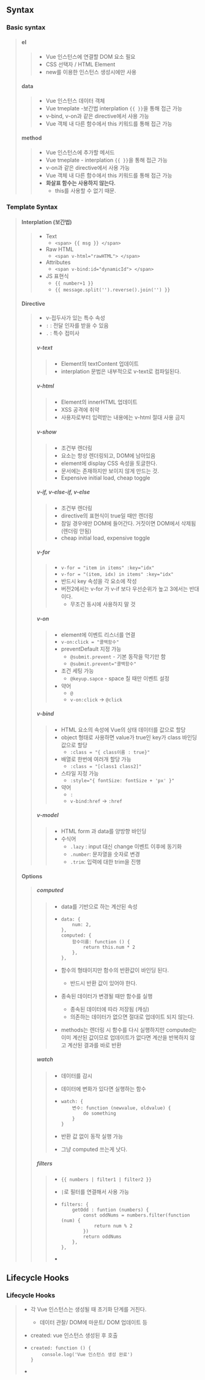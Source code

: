 ## Syntax

### Basic syntax

> #### el
>
> > - Vue 인스턴스에 연결할 DOM 요소 필요
> > - CSS 선택자 / HTML Element
> > - new를 이용한 인스턴스 생성시에만 사용
>
> #### data
>
> > - Vue 인스턴스 데이터 객체
> > - Vue tmeplate -보간법  interplation `{{ }}`을 통해 접근 가능
> > - v-bind, v-on과 같은 directive에서 사용 가능
> > - Vue 객체 내 다른 함수에서 this 키워드를 통해 접근 가능
>
> #### method
>
> > - Vue 인스턴스에 추가할 메서드
> > - Vue tmeplate - interplation `{{ }}`을 통해 접근 가능
> > - v-on과 같은 directive에서 사용 가능
> > - Vue 객체 내 다른 함수에서 this 키워드를 통해 접근 가능
> > - **화살표 함수는 사용하지 않는다.**
> >   - this를 사용할 수 없기 때문.



### Template Syntax

> #### Interplation (보간법)
>
> > - Text
> >   - `<span> {{ msg }} </span>`
> > - Raw HTML
> >   - `<span v-html="rawHTML"> </span>`
> > - Attributes
> >   - `<span v-bind:id="dynamicId"> </span>`
> > - JS 표현식
> >   - `{{ number+1 }}`
> >   - `{{ message.split('').reverse().join('') }}`
>
> #### Directive
>
> > - v-접두사가 있는 특수 속성
> > - `:` : 전달 인자를 받을 수 있음
> > - `.` : 특수 접미사
> >
> > ##### v-text
> >
> > > - Element의 textContent 업데이트
> > > - interplation 문법은 내부적으로 v-text로 컴파일된다.
> >
> > ##### v-html
> >
> > > - Element의 innerHTML 업데이트
> > > - XSS 공격에 취약
> > > - 사용자로부터 입력받는 내용에는 v-html 절대 사용 금지
> >
> > ##### v-show
> >
> > > - 조건부 렌더링
> > > - 요소는 항상 렌더링되고, DOM에 남아있음
> > > - element에 display CSS 속성을 토글한다.
> > > - 문서에는 존재하지만 보이지 않게 만드는 것.
> > > - Expensive initial load, cheap toggle
> >
> > ##### v-if, v-else-if, v-else
> >
> > > - 조건부 렌더링
> > > - directive의 표현식이 true일 때만 렌더링
> > > - 참일 경우에만 DOM에 들어간다. 거짓이면 DOM에서 삭제됨(렌더링 안됨)
> > > - cheap initial load, expensive toggle
> >
> > ##### v-for
> >
> > > - `v-for = "item in items" :key="idx"`
> > > - `v-for = "(item, idx) in items" :key="idx"`
> > > - 반드시 key 속성을 각 요소에 작성
> > > - 버전2에서는 v-for 가 v-if 보다 우선순위가 높고 3에서는 반대이다.
> > >   - 무조건 동시에 사용하지 말 것
> >
> > ##### v-on
> >
> > > - element에 이벤트 리스너를 연결
> > > - `v-on:click = "콜백함수"` 
> > > - preventDefault 지정 가능
> > >   - `@submit.prevent` - 기본 동작을 막기만 함
> > >   - `@submit.prevent="콜백함수"`
> > > - 조건 세팅 가능
> > >   - `@keyup.sapce` - space 칠 때만 이벤트 설정
> > > - 약어
> > >   - `@`
> > >   - `v-on:click` -> `@click`
> >
> > ##### v-bind
> >
> > > - HTML 요소의 속성에 Vue의 상태 데이터를 값으로 할당
> > > - object 형태로 사용하면 value가 true인 key가 class 바인딩 값으로 할당
> > >   - `:class = "{ class이름 : true}"`
> > > - 배열로 한번에 여러개 할당 가능
> > >   - `:class = "[class1 class2]"`
> > > - 스타일 지정 가능
> > >   - `:style="{ fontSize: fontSize + 'px' }"`
> > > - 약어
> > >   - `:`
> > >   - `v-bind:href` -> `:href`
> >
> > ##### v-model
> >
> > > - HTML form 과 data를 양방향 바인딩
> > > - 수식어
> > >   - `.lazy` : input 대신 change 이벤트 이후에 동기화
> > >   - `.number`: 문자열을 숫자로 변경
> > >   - `.trim`: 입력에 대한 trim을 진행
>
> #### Options
>
> > ##### computed
> >
> > > - data를 기반으로 하는 계산된 속성
> > >
> > > - ```vue
> > >   data: {
> > >   	num: 2, 
> > >   }, 
> > >   computed: {
> > >   	함수이름: function () {
> > >   		return this.num * 2
> > >   	}, 
> > >   }, 
> > >   ```
> > >
> > > - 함수의 형태이지만 함수의 반환값이 바인딩 된다.
> > >
> > >   - 반드시 반환 값이 있어야 한다.
> > >
> > > - 종속된 데이터가 변경될 때만 함수를 실행
> > >
> > >   - 종속된 데이터에 따라 저장됨 (캐싱)
> > >   - 의존하는 데이터가 없으면 절대로 업데이트 되지 않는다.
> > >
> > > - methods는 렌더링 시 함수를 다시 실행하지만 computed는 이미 계산된 값이므로 업데이트가 없다면 계산을 반복하지 않고 계산된 결과를 바로 반환
> >
> > ##### watch
> >
> > > - 데이터를 감시
> > >
> > > - 데이터에 변화가 있다면 실행하는 함수
> > >
> > > - ```vue
> > >   watch: {
> > >   	변수: function (newvalue, oldvalue) {
> > >   		do something
> > >   	}
> > >   }
> > >   ```
> > >
> > > - 반환 값 없이 동작 실행 가능
> > >
> > > - 그냥 computed 쓰는게 낫다.
> >
> > ##### filters
> >
> > > - `{{ numbers | filter1 | filter2 }}`
> > >
> > > - `|`로 필터를 연결해서 사용 가능
> > >
> > > - ```vue
> > >   filters: {
> > >   	getOdd : funtion (numbers) {
> > >   		const oddNums = numbers.filter(function (num) {
> > >   			return num % 2
> > >   		})
> > >   		return oddNums
> > >   	}, 
> > >   }, 
> > >   ```
> > >
> > > - 



## Lifecycle Hooks

### Lifecycle Hooks

> - 각 Vue 인스턴스는 생성될 때 초기화 단계를 거친다.
>
>   - 데이터 관찰/ DOM에 마운트/ DOM 업데이트 등
>
> - created: vue 인스턴스 생성된 후 호출
>
> - ```vue
>   created: function () {
>   	console.log('Vue 인스턴스 생성 완료')
>   }
>   ```
>
> - 